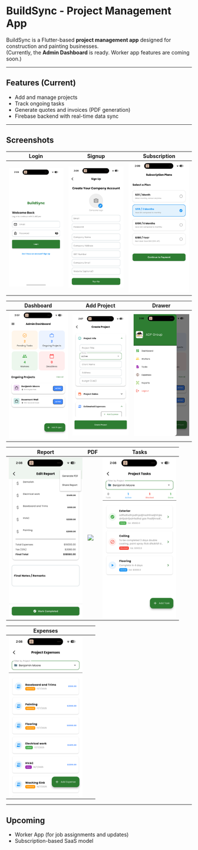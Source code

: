 # BuildSync - Project Management App

BuildSync is a Flutter-based **project management app** designed for construction and painting businesses.  
(Currently, the **Admin Dashboard** is ready. Worker app features are coming soon.)

---

## Features (Current)
- Add and manage projects
- Track ongoing tasks
- Generate quotes and invoices (PDF generation)
- Firebase backend with real-time data sync

---

## Screenshots

| Login | Signup | Subscription |
|-------|--------|--------------|
| <img src="docs/screenshots/login.png" width="200"/> | <img src="docs/screenshots/signup.png" width="200"/> | <img src="docs/screenshots/subscription.png" width="200"/> |

| Dashboard | Add Project | Drawer |
|-----------|-------------|--------|
| <img src="docs/screenshots/dashboard.png" width="200"/> | <img src="docs/screenshots/add_project.png" width="200"/> | <img src="docs/screenshots/drawer.png" width="200"/> |

| Report | PDF | Tasks |
|--------|-----|-------|
| <img src="docs/screenshots/report.png" width="200"/> | <img src="docs/screenshots/pdf.png" width="200"/> | <img src="docs/screenshots/tasks.png" width="200"/> |

| Expenses |  |  |
|----------|----|----|
| <img src="docs/screenshots/expenses.png" width="200"/> |  |  |

---

## Upcoming
- Worker App (for job assignments and updates)
- Subscription-based SaaS model